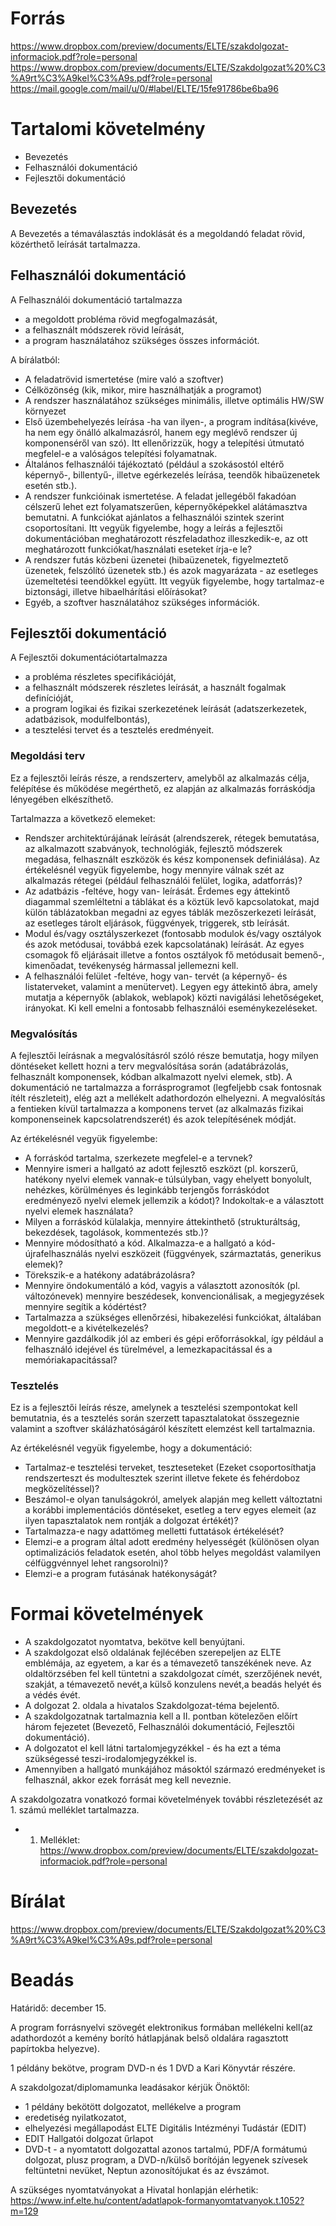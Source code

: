 # Forrás

https://www.dropbox.com/preview/documents/ELTE/szakdolgozat-informaciok.pdf?role=personal
https://www.dropbox.com/preview/documents/ELTE/Szakdolgozat%20%C3%A9rt%C3%A9kel%C3%A9s.pdf?role=personal
https://mail.google.com/mail/u/0/#label/ELTE/15fe91786be6ba96

# Tartalomi követelmény

- Bevezetés
- Felhasználói dokumentáció
- Fejlesztői dokumentáció

## Bevezetés

A Bevezetés a témaválasztás indoklását és a megoldandó feladat rövid, közérthető leírását tartalmazza.

## Felhasználói dokumentáció

A Felhasználói dokumentáció tartalmazza
- a megoldott probléma rövid megfogalmazását,
- a felhasznált módszerek rövid leírását,
- a program használatához szükséges összes információt.

A bírálatból:
- A feladatrövid ismertetése (mire való a szoftver)
- Célközönség (kik, mikor, mire használhatják a programot)
- A rendszer használatához szükséges minimális, illetve optimális HW/SW környezet
- Első üzembehelyezés leírása -ha van ilyen-, a program indítása(kivéve, ha nem egy önálló alkalmazásról, hanem egy meglévő rendszer új komponenséről van szó). Itt ellenőrizzük, hogy a telepítési útmutató megfelel-e a valóságos telepítési folyamatnak.
- Általános felhasználói tájékoztató (például a szokásostól eltérő képernyő-, billentyű-, illetve egérkezelés leírása, teendők hibaüzenetek esetén stb.).
- A rendszer funkcióinak ismertetése. A feladat jellegéből fakadóan célszerű lehet ezt folyamatszerűen, képernyőképekkel alátámasztva bemutatni. A funkciókat ajánlatos a felhasználói szintek szerint csoportosítani. Itt vegyük figyelembe, hogy a leírás a fejlesztői dokumentációban meghatározott részfeladathoz illeszkedik-e, az ott meghatározott funkciókat/használati eseteket írja-e le?
- A rendszer futás közbeni üzenetei (hibaüzenetek, figyelmeztető üzenetek, felszólító üzenetek stb.) és azok magyarázata - az esetleges üzemeltetési teendőkkel együtt. Itt vegyük figyelembe, hogy tartalmaz-e biztonsági, illetve hibaelhárítási előírásokat?
- Egyéb, a szoftver használatához szükséges információk.

## Fejlesztői dokumentáció

A Fejlesztői dokumentációtartalmazza
- a probléma részletes specifikációját,
- a felhasznált módszerek részletes leírását, a használt fogalmak definícióját,
- a program logikai és fizikai szerkezetének leírását (adatszerkezetek, adatbázisok, modulfelbontás),
- a tesztelési tervet és a tesztelés eredményeit.

### Megoldási terv

Ez a fejlesztői leírás része, a rendszerterv, amelyből az alkalmazás célja, felépítése és működése megérthető, ez alapján az alkalmazás forráskódja lényegében elkészíthető.

Tartalmazza a következő elemeket:
- Rendszer architektúrájának leírását (alrendszerek, rétegek bemutatása, az alkalmazott szabványok, technológiák, fejlesztő módszerek megadása, felhasznált eszközök és kész komponensek definiálása). Az értékelésnél vegyük figyelembe, hogy mennyire válnak szét az alkalmazás rétegei (például felhasználói felület, logika, adatforrás)?
- Az adatbázis -feltéve, hogy van- leírását. Érdemes egy áttekintő diagammal szemléltetni a táblákat és a köztük levő kapcsolatokat, majd külön táblázatokban megadni az egyes táblák mezőszerkezeti leírását, az esetleges tárolt eljárások, függvények, triggerek, stb leírását.
- Modul és/vagy osztályszerkezet (fontosabb modulok és/vagy osztályok és azok metódusai, továbbá ezek kapcsolatának) leírását. Az egyes csomagok fő eljárásait illetve a fontos osztályok fő metódusait bemenő-, kimenőadat, tevékenység hármassal jellemezni kell.
- A felhasználói felület -feltéve, hogy van- tervét (a képernyő- és listaterveket, valamint a menütervet). Legyen egy áttekintő ábra, amely mutatja a képernyők (ablakok, weblapok) közti navigálási lehetőségeket, irányokat. Ki kell emelni a fontosabb felhasználói eseménykezeléseket.

### Megvalósítás

A fejlesztői leírásnak a megvalósításról szóló része bemutatja, hogy milyen döntéseket kellett hozni a terv megvalósítása során (adatábrázolás, felhasznált komponensek, kódban alkalmazott nyelvi elemek, stb). A dokumentáció ne tartalmazza a forrásprogramot (legfeljebb csak fontosnak ítélt részleteit), elég azt a mellékelt adathordozón elhelyezni. A megvalósítás a fentieken kívül tartalmazza a komponens tervet (az alkalmazás fizikai komponenseinek kapcsolatrendszerét) és azok telepítésének módját.

Az értékelésnél vegyük figyelembe:
- A forráskód tartalma, szerkezete megfelel-e a tervnek?
- Mennyire ismeri a hallgató az adott fejlesztő eszközt (pl. korszerű, hatékony nyelvi elemek vannak-e túlsúlyban, vagy ehelyett bonyolult, nehézkes, körülményes és leginkább terjengős forráskódot eredményező nyelvi elemek jellemzik a kódot)? Indokoltak-e a választott nyelvi elemek használata?
- Milyen a forráskód külalakja, mennyire áttekinthető (strukturáltság, bekezdések, tagolások, kommentezés stb.)?
- Mennyire módosítható a kód. Alkalmazza-e a hallgató a kód-újrafelhasználás nyelvi eszközeit (függvények, származtatás, generikus elemek)?
- Törekszik-e a hatékony adatábrázolásra?
- Mennyire öndokumentáló a kód, vagyis a választott azonosítók (pl. változónevek) mennyire beszédesek, konvencionálisak, a megjegyzések mennyire segítik a kódértést?
- Tartalmazza a szükséges ellenőrzési, hibakezelési funkciókat, általában megoldott-e a kivételkezelés?
- Mennyire gazdálkodik jól az emberi és gépi erőforrásokkal, így például a felhasználó idejével és türelmével, a lemezkapacitással és a memóriakapacitással?

### Tesztelés

Ez is a fejlesztői leírás része, amelynek a tesztelési szempontokat kell bemutatnia, és a tesztelés során szerzett tapasztalatokat összegeznie valamint a szoftver skálázhatóságáról készített elemzést kell tartalmaznia.

Az értékelésnél vegyük figyelembe, hogy a dokumentáció:
- Tartalmaz-e tesztelési terveket, teszteseteket (Ezeket csoportosíthatja rendszerteszt és modultesztek szerint illetve fekete és fehérdoboz megközelítéssel)?
- Beszámol-e olyan tanulságokról, amelyek alapján meg kellett változtatni a korábbi implementációs döntéseket, esetleg a terv egyes elemeit (az ilyen tapasztalatok nem rontják a dolgozat értékét)?
- Tartalmazza-e nagy adattömeg melletti futtatások értékelését?
- Elemzi-e a program által adott eredmény helyességét (különösen olyan optimalizációs feladatok esetén, ahol több helyes megoldást valamilyen célfüggvénnyel lehet rangsorolni)?
- Elemzi-e a program futásának hatékonyságát?

# Formai követelmények

- A szakdolgozatot nyomtatva, bekötve kell benyújtani.
- A szakdolgozat első oldalának fejlécében szerepeljen az ELTE emblémája, az egyetem, a kar és a témavezető tanszékének neve. Az oldaltörzsében fel kell tüntetni a szakdolgozat címét, szerzőjének nevét, szakját, a témavezető nevét,a külső konzulens nevét,a beadás helyét és a védés évét.
- A dolgozat 2. oldala a hivatalos Szakdolgozat-téma bejelentő.
- A szakdolgozatnak tartalmaznia kell a II. pontban kötelezően előírt három fejezetet (Bevezető, Felhasználói dokumentáció, Fejlesztői dokumentáció).
- A dolgozatot el kell látni tartalomjegyzékkel - és ha ezt a téma szükségessé teszi-irodalomjegyzékkel is.
- Amennyiben a hallgató munkájához másoktól származó eredményeket is felhasznál, akkor ezek forrását meg kell neveznie.

A szakdolgozatra vonatkozó formai követelmények további részletezését az 1. számú melléklet tartalmazza.
- 1. Melléklet: https://www.dropbox.com/preview/documents/ELTE/szakdolgozat-informaciok.pdf?role=personal

# Bírálat

https://www.dropbox.com/preview/documents/ELTE/Szakdolgozat%20%C3%A9rt%C3%A9kel%C3%A9s.pdf?role=personal

# Beadás

Határidő: december 15.

A program forrásnyelvi szövegét elektronikus formában mellékelni kell(az adathordozót a kemény borító hátlapjának belső oldalára ragasztott papírtokba helyezve).

1 példány bekötve, program DVD-n és 1 DVD a Kari Könyvtár részére.

A szakdolgozat/diplomamunka leadásakor kérjük Önöktől:
- 1 példány bekötött dolgozatot, mellékelve a program
- eredetiség nyilatkozatot,
- elhelyezési megállapodást ELTE Digitális Intézményi Tudástár (EDIT)
- EDIT Hallgatói dolgozat űrlapot
- DVD-t - a nyomtatott dolgozattal azonos tartalmú, PDF/A formátumú dolgozat, plusz program, a DVD-n/külső borítóján legyenek szívesek feltüntetni nevüket, Neptun azonosítójukat és az évszámot.

A szükséges nyomtatványokat a Hivatal honlapján elérhetik: https://www.inf.elte.hu/content/adatlapok-formanyomtatvanyok.t.1052?m=129

